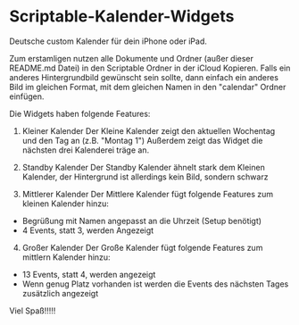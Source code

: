 # Scriptable-Kalender-Widgets

  Deutsche custom Kalender für dein iPhone oder iPad.
  
  Zum erstamligen nutzen alle Dokumente und Ordner (außer dieser README.md Datei) in den Scriptable Ordner in der iCloud Kopieren.
  Falls ein anderes Hintergrundbild gewünscht sein sollte, dann einfach ein anderes Bild im gleichen Format, mit dem gleichen Namen in den "calendar" Ordner einfügen.
  
  Die Widgets haben folgende Features:

1. Kleiner Kalender
  Der Kleine Kalender zeigt den aktuellen Wochentag und den Tag an (z.B. "Montag 1")
  Außerdem zeigt das Widget die nächsten drei Kalenderei träge an.

2. Standby Kalender
  Der Standby Kalender ähnelt stark dem Kleinen Kalender, der Hintergrund ist allerdings kein Bild, sondern schwarz

3. Mittlerer Kalender
  Der Mittlere Kalender fügt folgende Features zum kleinen Kalender hinzu:
  - Begrüßung mit Namen angepasst an die Uhrzeit (Setup benötigt)
  - 4 Events, statt 3, werden Angezeigt

4. Großer Kalender
  Der Große Kalender fügt folgende Features zum mittlern Kalender hinzu:
  - 13 Events, statt 4, werden angezeigt
  - Wenn genug Platz vorhanden ist werden die Events des nächsten Tages zusätzlich angezeigt

  Viel Spaß!!!!!
  